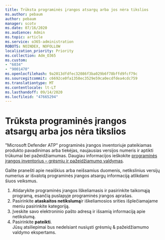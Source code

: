 ```yaml
---
title: Trūksta programinės įrangos atsargų arba jos nėra tikslios
ms.author: pebaum
author: pebaum
manager: scotv
ms.date: 07/16/2020
ms.audience: Admin
ms.topic: article
ms.service: o365-administration
ROBOTS: NOINDEX, NOFOLLOW
localization_priority: Priority
ms.collection: Adm_O365
ms.custom:
- "6034"
- "9001470"
ms.openlocfilehash: 9a2013dfdfec32086f3ba029b6f78bffd9fcf79c
ms.sourcegitcommit: c6692ce0fa1358ec3529e59ca0ecdfdea4cdc759
ms.translationtype: MT
ms.contentlocale: lt-LT
ms.lasthandoff: 09/14/2020
ms.locfileid: "47665294"
---
```

# <a name="software-inventory-is-missing-or-inaccurate"></a>Trūksta programinės įrangos atsargų arba jos nėra tikslios

"Microsoft Defender ATP" programinės įrangos inventoriuje pateikiamas produkto pavadinimas arba tiekėjas, naujausias versijos numeris ir aptikti trūkumai bei pažeidžiamumas. Daugiau informacijos ieškokite [programinės įrangos inventorius – grėsmių ir pažeidžiamumo valdymas](https://docs.microsoft.com/windows/security/threat-protection/microsoft-defender-atp/tvm-software-inventory).

Galite pranešti apie neaiškius arba neišsamius duomenis, netikslinius versijų numerius ar išvalotą programinės įrangos atsargų informaciją atlikdami šiuos veiksmus.  

1. Atidarykite programinės įrangos Iškeliamasis ir pasirinkite taikomąją programą, esančią puslapyje programinės įrangos aprašas.
2. Pasirinkite **ataskaitos netikslumą**ir iškeliamosios srities išplečiamajame meniu pasirinkite kategoriją.
3. Įveskite savo elektroninio pašto adresą ir išsamią informaciją apie netikslumą.
4. Pasirinkite **pateikti**.</br>
    Jūsų atsiliepimai bus nedelsiant nusiųsti grėsmių & pažeidžiamumo valdymo ekspertams.